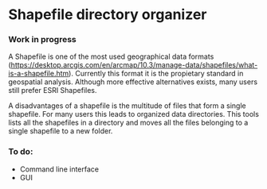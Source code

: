 # Shapefile directory organizer
### Work in progress

A Shapefile is one of the most used geographical data formats (https://desktop.arcgis.com/en/arcmap/10.3/manage-data/shapefiles/what-is-a-shapefile.htm).  Currently this format it is the propietary standard in geospatial analysis. Although more effective alternatives exists, many users still prefer ESRI Shapefiles.

A disadvantages of a shapefile is the multitude of files that form a single shapefile. For many users this leads to organized data directories. This tools lists all the shapefiles in a directory and moves all the files belonging to a single shapefile to a new folder.

### To do:
* Command line interface
* GUI
